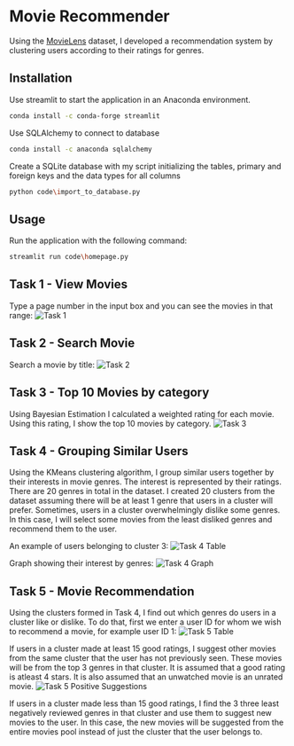 # Movie Recommender

Using the [MovieLens](https://grouplens.org/datasets/movielens/) dataset, I developed a recommendation system by clustering users according to their ratings for genres.

## Installation

Use streamlit to start the application in an Anaconda environment.

```bash
conda install -c conda-forge streamlit
```
Use SQLAlchemy to connect to database
```bash
conda install -c anaconda sqlalchemy
```
Create a SQLite database with my script initializing the tables, primary and foreign keys and the data types for all columns
```bash
python code\import_to_database.py
```

## Usage
Run the application with the following command:
```bash
streamlit run code\homepage.py
```

## Task 1 - View Movies
Type a page number in the input box and you can see the movies in that range:
![Task 1](images/task_1.png)

## Task 2 - Search Movie
Search a movie by title:
![Task 2](images/task_2.png)

## Task 3 - Top 10 Movies by category
Using Bayesian Estimation I calculated a weighted rating for each movie. Using this rating, I show the top 10 movies by category.
![Task 3](images/task_3.png)

## Task 4 - Grouping Similar Users
Using the KMeans clustering algorithm, I group similar users together by their interests in movie genres. The interest is represented by their ratings. There are 20 genres in total in the dataset. I created 20 clusters from the dataset assuming there will be at least 1 genre that users in a cluster will prefer. Sometimes, users in a cluster overwhelmingly dislike some genres. In this case, I will select some movies from the least disliked genres and recommend them to the user.

An example of users belonging to cluster 3:
![Task 4 Table](images/task_4_table.png)

Graph showing their interest by genres:
![Task 4 Graph](images/task_4_graph_positive.png)

## Task 5 - Movie Recommendation
Using the clusters formed in Task 4, I find out which genres do users in a cluster like or dislike. To do that, first we enter a user ID for whom we wish to recommend a movie, for example user ID 1:
![Task 5 Table](images/Task_5_table.png)

If users in a cluster made at least 15 good ratings, I suggest other movies from the same cluster that the user has not previously seen. These movies will be from the top 3 genres in that cluster. It is assumed that a good rating is atleast 4 stars. It is also assumed that an unwatched movie is an unrated movie.
![Task 5 Positive Suggestions](images/Task_5_positive_suggestions.png)

If users in a cluster made less than 15 good ratings, I find the 3 three least negatively reviewed genres in that cluster and use them to suggest new movies to the user. In this case, the new movies will be suggested from the entire movies pool instead of just the cluster that the user belongs to.
